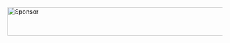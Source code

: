 <a target='_blank' rel='nofollow' href='https://app.codesponsor.io/link/fs3bBt7nP9jn4VLgZERmuNMy/Kuchiriel/dotfiles'>
  <img alt='Sponsor' width='888' height='68' src='https://app.codesponsor.io/embed/fs3bBt7nP9jn4VLgZERmuNMy/Kuchiriel/dotfiles.svg' />
</a>
